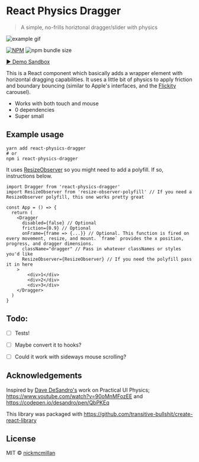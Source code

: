 # React Physics Dragger
> A simple, no-frills horiztonal dragger/slider with physics



![example gif](https://raw.githubusercontent.com/nickmcmillan/react-physics-dragger/master/example.gif)

[![NPM](https://img.shields.io/npm/v/react-physics-dragger.svg?style=flat-square)](https://www.npmjs.com/package/react-physics-dragger)
![npm bundle size](https://img.shields.io/bundlephobia/min/react-physics-dragger.svg?style=flat-square)

[▶ Demo Sandbox](https://codesandbox.io/s/54452vm5kp)

This is a React component which basically adds a wrapper element with horizontal dragging capabilities. It uses a little bit of physics to apply friction and boundary bouncing (similar to Apple's interfaces, and the [Flickity](https://flickity.metafizzy.co/) carousel).

* Works with both touch and mouse
* 0 dependencies
* Super small


## Example usage

```
yarn add react-physics-dragger
# or
npm i react-physics-dragger
```

It uses [ResizeObserver](https://caniuse.com/#search=resizeobserver) so you might need to add a polyfill. If so, instructions below.

```
import Dragger from 'react-physics-dragger'
import ResizeObserver from 'resize-observer-polyfill' // If you need a ResizeObserver polyfill, this one works pretty great

const App = () => {
  return (
    <Dragger
      disabled={false} // Optional
      friction={0.9} // Optional
      onFrame={frame => {...}} // Optional. This function is fired on every movement, resize, and mount. `frame` provides the x position, progress, and dragger dimensions.
      className="dragger" // Pass in whatever classNames or styles you'd like
      ResizeObserver={ResizeObserver} // If you need the polyfill pass it in here
    >
        <div>1</div>
        <div>2</div>
        <div>3</div>
    </Dragger>
  )
}
```

## Todo: 
- [ ] Tests!
- [ ] Maybe convert it to hooks?
- [ ] Could it work with sideways mouse scrolling?


## Acknowledgements
Inspired by [Dave DeSandro's](https://twitter.com/desandro) work on Practical UI Physics; 
https://www.youtube.com/watch?v=90oMnMFozEE and https://codepen.io/desandro/pen/QbPKEq

This library was packaged with https://github.com/transitive-bullshit/create-react-library

## License

MIT © [nickmcmillan](https://github.com/nickmcmillan)
